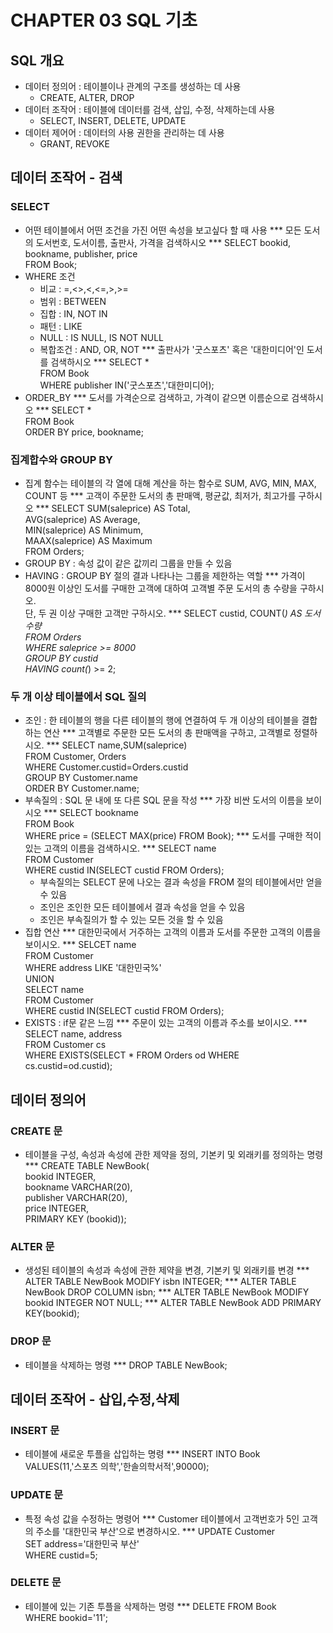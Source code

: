 # CHAPTER 03 SQL 기초
## SQL 개요
- 데이터 정의어 : 테이블이나 관계의 구조를 생성하는 데 사용
    - CREATE, ALTER, DROP
- 데이터 조작어 : 테이블에 데이터를 검색, 삽입, 수정, 삭제하는데 사용
    - SELECT, INSERT, DELETE, UPDATE
- 데이터 제어어 : 데이터의 사용 권한을 관리하는 데 사용
    - GRANT, REVOKE
## 데이터 조작어 - 검색
### SELECT
- 어떤 테이블에서 어떤 조건을 가진 어떤 속성을 보고싶다 할 때 사용
*** 모든 도서의 도서번호, 도서이름, 출판사, 가격을 검색하시오
*** SELECT bookid, bookname, publisher, price<br/>FROM Book;
- WHERE 조건
    - 비교 : =,<>,<,<=,>,>=
    - 범위 : BETWEEN
    - 집합 : IN, NOT IN
    - 패턴 : LIKE
    - NULL : IS NULL, IS NOT NULL
    - 복합조건 : AND, OR, NOT
*** 출판사가 '굿스포츠' 혹은 '대한미디어'인 도서를 검색하시오
*** SELECT *<br/>FROM Book<br/>WHERE publisher IN('굿스포츠','대한미디어);
- ORDER_BY
*** 도서를 가격순으로 검색하고, 가격이 같으면 이름순으로 검색하시오
*** SELECT *<br/>FROM Book<br/>ORDER BY price, bookname;
### 집계합수와 GROUP BY
- 집계 함수는 테이블의 각 열에 대해 계산을 하는 함수로 SUM, AVG, MIN, MAX, COUNT 등
*** 고객이 주문한 도서의 총 판매액, 평균값, 최저가, 최고가를 구하시오
*** SELECT SUM(saleprice) AS Total,<br/>        AVG(saleprice) AS Average,<br/>     MIN(saleprice) AS Minimum,<br/>     MAAX(saleprice) AS Maximum<br/>FROM Orders;
- GROUP BY : 속성 값이 같은 값끼리 그룹을 만들 수 있음
- HAVING : GROUP BY 절의 결과 나타나는 그룹을 제한하는 역할
*** 가격이 8000원 이상인 도서를 구매한 고객에 대하여 고객별 주문 도서의 총 수량을 구하시오.<br/>단, 두 권 이상 구매한 고객만 구하시오.
*** SELECT custid, COUNT(*) AS 도서수량<br/>FROM Orders<br/>WHERE saleprice >= 8000<br/>GROUP BY custid<br/>HAVING count(*) >= 2;
### 두 개 이상 테이블에서 SQL 질의
- 조인 : 한 테이블의 행을 다른 테이블의 행에 연결하여 두 개 이상의 테이블을 결합하는 연산
*** 고객별로 주문한 모든 도서의 총 판매액을 구하고, 고객별로 정렬하시오.
*** SELECT name,SUM(saleprice)<br/>FROM Customer, Orders<br/>WHERE Customer.custid=Orders.custid<br/>GROUP BY Customer.name<br/>ORDER BY Customer.name;
-  부속질의 : SQL 문 내에 또 다른 SQL 문을 작성
*** 가장 비싼 도서의 이름을 보이시오
*** SELECT bookname<br/>FROM Book<br/>WHERE price = (SELECT MAX(price) FROM Book);
*** 도서를 구매한 적이 있는 고객의 이름을 검색하시오.
*** SELECT name<br/>FROM Customer<br/>WHERE custid IN(SELECT custid FROM Orders);
    - 부속질의는 SELECT 문에 나오는 결과 속성을 FROM 절의 테이블에서만 얻을 수 있음
    - 조인은 조인한 모든 테이블에서 결과 속성을 얻을 수 있음
    - 조인은 부속질의가 할 수 있는 모든 것을 할 수 있음
- 집합 연산
*** 대한민국에서 거주하는 고객의 이름과 도서를 주문한 고객의 이름을 보이시오.
*** SELCET name<br/>FROM Customer<br/>WHERE address LIKE '대한민국%'<br/>UNION<br/>SELECT name<br/>FROM Customer<br/>WHERE custid IN(SELECT custid FROM Orders);
- EXISTS : if문 같은 느낌
*** 주문이 있는 고객의 이름과 주소를 보이시오.
*** SELECT name, address<br/>FROM Customer cs<br/>WHERE EXISTS(SELECT * FROM Orders od  WHERE cs.custid=od.custid);
## 데이터 정의어
### CREATE 문
- 테이블을 구성, 속성과 속성에 관한 제약을 정의, 기본키 및 외래키를 정의하는 명령
*** CREATE TABLE    NewBook(<br/> bookid    INTEGER,<br/> bookname      VARCHAR(20),<br/>publisher      VARCHAR(20),<br/> price     INTEGER,<br/> PRIMARY KEY       (bookid));
### ALTER 문
- 생성된 테이블의 속성과 속성에 관한 제약을 변경, 기본키 및 외래키를 변경
*** ALTER TABLE NewBook MODIFY isbn INTEGER;
*** ALTER TABLE NewBook DROP COLUMN isbn;
*** ALTER TABLE NewBook MODIFY bookid INTEGER NOT NULL;
*** ALTER TABLE NewBook ADD PRIMARY KEY(bookid);
### DROP 문
- 테이블을 삭제하는 명령
*** DROP TABLE NewBook;
## 데이터 조작어 - 삽입,수정,삭제
### INSERT 문
- 테이블에 새로운 투플을 삽입하는 명령
*** INSERT INTO Book<br/>       VALUES(11,'스포츠 의학','한솔의학서적',90000);
### UPDATE 문
- 특정 속성 값을 수정하는 명령어
*** Customer 테이블에서 고객번호가 5인 고객의 주소를 '대한민국 부산'으로 변경하시오.
*** UPDATE  Customer<br/>SET    address='대한민국 부산'<br/>WHERE   custid=5;
### DELETE 문
- 테이블에 있는 기존 투플을 삭제하는 명령
*** DELETE FROM Book<br/>WHERE  bookid='11';
